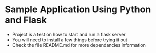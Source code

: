 # Sample Application Using Python and Flask

- Project is a test on how to start and run a flask server
- You will need to install a few things before trying it out
- Check the file README.md for more dependancies information
